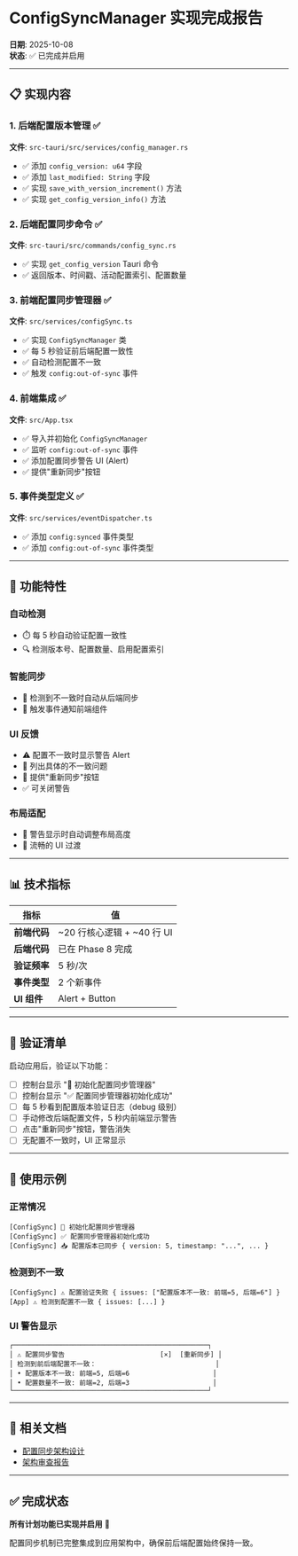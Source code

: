 # ConfigSyncManager 实现完成报告

**日期**: 2025-10-08  
**状态**: ✅ 已完成并启用

---

## 📋 实现内容

### 1. 后端配置版本管理 ✅

**文件**: `src-tauri/src/services/config_manager.rs`

- ✅ 添加 `config_version: u64` 字段
- ✅ 添加 `last_modified: String` 字段  
- ✅ 实现 `save_with_version_increment()` 方法
- ✅ 实现 `get_config_version_info()` 方法

### 2. 后端配置同步命令 ✅

**文件**: `src-tauri/src/commands/config_sync.rs`

- ✅ 实现 `get_config_version` Tauri 命令
- ✅ 返回版本、时间戳、活动配置索引、配置数量

### 3. 前端配置同步管理器 ✅

**文件**: `src/services/configSync.ts`

- ✅ 实现 `ConfigSyncManager` 类
- ✅ 每 5 秒验证前后端配置一致性
- ✅ 自动检测配置不一致
- ✅ 触发 `config:out-of-sync` 事件

### 4. 前端集成 ✅

**文件**: `src/App.tsx`

- ✅ 导入并初始化 `ConfigSyncManager`
- ✅ 监听 `config:out-of-sync` 事件
- ✅ 添加配置同步警告 UI (Alert)
- ✅ 提供"重新同步"按钮

### 5. 事件类型定义 ✅

**文件**: `src/services/eventDispatcher.ts`

- ✅ 添加 `config:synced` 事件类型
- ✅ 添加 `config:out-of-sync` 事件类型

---

## 🎯 功能特性

### 自动检测
- ⏱️ 每 5 秒自动验证配置一致性
- 🔍 检测版本号、配置数量、启用配置索引

### 智能同步
- 🔄 检测到不一致时自动从后端同步
- 📢 触发事件通知前端组件

### UI 反馈
- ⚠️ 配置不一致时显示警告 Alert
- 📝 列出具体的不一致问题
- 🔘 提供"重新同步"按钮
- ✅ 可关闭警告

### 布局适配
- 📐 警告显示时自动调整布局高度
- 💫 流畅的 UI 过渡

---

## 📊 技术指标

| 指标 | 值 |
|------|-----|
| **前端代码** | ~20 行核心逻辑 + ~40 行 UI |
| **后端代码** | 已在 Phase 8 完成 |
| **验证频率** | 5 秒/次 |
| **事件类型** | 2 个新事件 |
| **UI 组件** | Alert + Button |

---

## 🧪 验证清单

启动应用后，验证以下功能：

- [ ] 控制台显示 "🔄 初始化配置同步管理器"
- [ ] 控制台显示 "✅ 配置同步管理器初始化成功"
- [ ] 每 5 秒看到配置版本验证日志（debug 级别）
- [ ] 手动修改后端配置文件，5 秒内前端显示警告
- [ ] 点击"重新同步"按钮，警告消失
- [ ] 无配置不一致时，UI 正常显示

---

## 📝 使用示例

### 正常情况
```
[ConfigSync] 🔄 初始化配置同步管理器
[ConfigSync] ✅ 配置同步管理器初始化成功
[ConfigSync] 📥 配置版本已同步 { version: 5, timestamp: "...", ... }
```

### 检测到不一致
```
[ConfigSync] ⚠️ 配置验证失败 { issues: ["配置版本不一致: 前端=5, 后端=6"] }
[App] ⚠️ 检测到配置不一致 { issues: [...] }
```

### UI 警告显示
```
┌─────────────────────────────────────────────────┐
│ ⚠️ 配置同步警告                        [×]  [重新同步] │
│ 检测到前后端配置不一致：                              │
│ • 配置版本不一致: 前端=5, 后端=6                     │
│ • 配置数量不一致: 前端=2, 后端=3                     │
└─────────────────────────────────────────────────┘
```

---

## 🔗 相关文档

- [配置同步架构设计](./CONFIG_SYNC_ARCHITECTURE.md)
- [架构审查报告](./ARCHITECTURE_REVIEW.md)

---

## ✅ 完成状态

**所有计划功能已实现并启用** 🎉

配置同步机制已完整集成到应用架构中，确保前后端配置始终保持一致。

